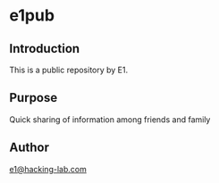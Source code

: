 # e1pub
## Introduction
This is a public repository by E1. 

## Purpose
Quick sharing of information among friends and family

## Author
e1@hacking-lab.com
